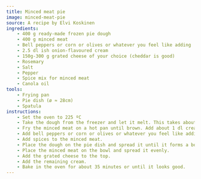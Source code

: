```yaml
---
title: Minced meat pie
image: minced-meat-pie
source: A recipe by Elvi Koskinen
ingredients:
    - 400 g ready-made frozen pie dough
    - 400 g minced meat
    - Bell peppers or corn or olives or whatever you feel like adding
    - 2.5 dl ish onion-flavoured cream
    - 150g-300 g grated cheese of your choice (cheddar is good)
    - Rosemary
    - Salt
    - Pepper
    - Spice mix for minced meat
    - Canola oil
tools:
    - Frying pan
    - Pie dish (ø ≈ 28cm)
    - Spatula
instructions:
    - Set the oven to 225 ºC
    - Take the dough from the freezer and let it melt. This takes about 30 minutes or so.
    - Fry the minced meat on a hot pan until brown. Add about 1 dl cream to the mix in small portions while frying.
    - Add bell peppers or corn or olives or whatever you feel like adding.
    - Add spices to the minced meat.
    - Place the dough on the pie dish and spread it until it forms a bowl.
    - Place the minced meat on the bowl and spread it evenly.
    - Add the grated cheese to the top.
    - Add the remaining cream.
    - Bake in the oven for about 35 minutes or until it looks good.
---
```

